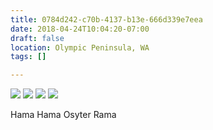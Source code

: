 ```yaml
---
title: 0784d242-c70b-4137-b13e-666d339e7eea
date: 2018-04-24T10:04:20-07:00
draft: false
location: Olympic Peninsula, WA
tags: []

---
```




![](https://d17enza3bfujl8.cloudfront.net/DSCF9749.jpg)
![](https://d17enza3bfujl8.cloudfront.net/DSCF9753.jpg)
![](https://d17enza3bfujl8.cloudfront.net/DSCF9764.jpg)
![](https://d17enza3bfujl8.cloudfront.net/DSCF9767.jpg)

Hama Hama Osyter Rama



